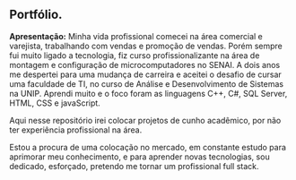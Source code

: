 ## **Portfólio**.

**Apresentação:**
Minha vida profissional comecei na área comercial e varejista, trabalhando com vendas e promoção de vendas.
Porém sempre fui muito ligado a tecnologia, fiz curso profissionalizante na área de montagem e configuração de microcomputadores no SENAI.
A dois anos me despertei para uma mudança de carreira e aceitei o desafio de cursar uma faculdade de TI, no curso de Análise e Desenvolvimento de Sistemas na UNIP. 
Aprendi muito e o foco foram as linguagens C++, C#, SQL Server, HTML, CSS e javaScript.

Aqui nesse repositório irei colocar projetos de cunho acadêmico, por não ter experiência profissional na área.

Estou a procura de uma colocação no mercado, em constante estudo para aprimorar meu conhecimento, e para aprender novas tecnologias, sou dedicado, esforçado, pretendo me tornar um profissional full stack. 

